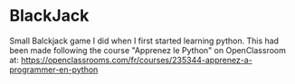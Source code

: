 # BlackJack
Small Balckjack game I did when I first started learning python.
This had been made following the course "Apprenez le Python" on OpenClassroom at:
https://openclassrooms.com/fr/courses/235344-apprenez-a-programmer-en-python
